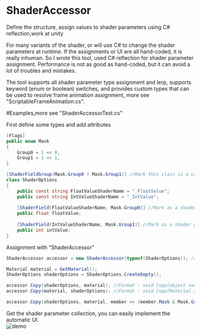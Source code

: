 # ShaderAccessor
Define the structure, assign values to shader parameters using C# reflection,work at unity

For many variants of the shader, or will use C# to change the shader parameters at runtime. If the assignments or UI are all hand-coded, it is really inhuman. So I wrote this tool, used C# reflection for shader parameter assignment. Performance is not as good as hand-coded, but it can avoid a lot of troubles and mistakes.

The tool supports all shader parameter type assignment and lerp, supports keyword (enum or boolean) switches, and provides custom types that can be used to resolve frame animation assignment, more see "ScriptableFrameAnimation.cs".

#Examples,more see "ShaderAccessorTest.cs"

First define some types and add attributes
```C#
[Flags]
public enum Mask
{
    Group0 = 1 << 0,
    Group1 = 1 << 1,
}

[ShaderFieldGroup(Mask.Group0 | Mask.Group1)] //Mark this class is a collection of shader parameters
class ShaderOptions
{
    public const string FloatValueShaderName = "_FloatValue";
    public const string IntValueShaderName = "_IntValue";
    
    [ShaderField(FloatValueShaderName, Mask.Group0)] //Mark as a shader parameter
    public float floatValue;
    
    [ShaderField(IntValueShaderName, Mask.Group1)] //Mark as a shader parameter
    public int intValue;
}
```

Assignment with "ShaderAccessor"
```C#
ShaderAccessor accessor = new ShaderAccessor(typeof(ShaderOptions)); //Instantiate assignment class

Material material = GetMaterial();
ShaderOptions shaderOptions = ShaderOptions.CreateEmpty();

accessor.Copy(shaderOptions, material); //Format : void Copy(object source, Material dest)
accessor.Copy(material, shaderOptions); //Format : void Copy(Material source, object dest)

accessor.Copy(shaderOptions, material, member => (member.Mask & Mask.Group0) != 0); //Only copy members marked as Group0
```

Get the shader parameter collection, you can easily implement the automatic UI.<br>
![demo](https://github.com/JiongXiaGu/ShaderAccessor/blob/master/Assets/ShaderFieldAccessor/ui.gif "auto draw")
